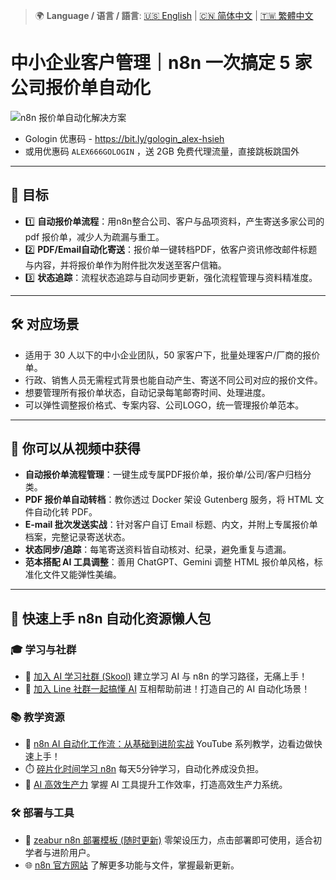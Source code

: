 > 🌍 **Language / 语言 / 語言**: [🇺🇸 English](./readme-en.md) | [🇨🇳 简体中文](./readme-cn.md) | [🇹🇼 繁體中文](./readme.md)

# 中小企业客户管理｜n8n 一次搞定 5 家公司报价单自动化

![n8n 报价单自动化解决方案](https://github.com/qwedsazxc78/ai-automation-n8n/blob/main/n8n/43-smb-quote-automation/cover.png?raw=true)

* Gologin 优惠码 - https://bit.ly/gologin_alex-hsieh
* 或用优惠码 `ALEX666GOLOGIN` ，送 2GB 免费代理流量，直接跳板跳国外

---

## 🎯 目标

* 1️⃣ **自动报价单流程**：用n8n整合公司、客户与品项资料，产生寄送多家公司的 pdf 报价单，减少人为疏漏与重工。
* 2️⃣ **PDF/Email自动化寄送**：报价单一键转档PDF，依客户资讯修改邮件标题与内容，并将报价单作为附件批次发送至客户信箱。
* 3️⃣ **状态追踪**：流程状态追踪与自动同步更新，强化流程管理与资料精准度。

---

## 🛠️ 对应场景

* 适用于 30 人以下的中小企业团队，50 家客户下，批量处理客户/厂商的报价单。
* 行政、销售人员无需程式背景也能自动产生、寄送不同公司对应的报价文件。
* 想要管理所有报价单状态，自动记录每笔邮寄时间、处理进度。
* 可以弹性调整报价格式、专案内容、公司LOGO，统一管理报价单范本。

---

## 🎥 你可以从视频中获得

* **自动报价单流程管理**：一键生成专属PDF报价单，报价单/公司/客户归档分类。
* **PDF 报价单自动转档**：教你透过 Docker 架设 Gutenberg 服务，将 HTML 文件自动化转 PDF。
* **E-mail 批次发送实战**：针对客户自订 Email 标题、内文，并附上专属报价单档案，完整记录寄送状态。
* **状态同步/追踪**：每笔寄送资料皆自动核对、纪录，避免重复与遗漏。
* **范本搭配 AI 工具调整**：善用 ChatGPT、Gemini 调整 HTML 报价单风格，标准化文件又能弹性美编。

---


## 🚀 快速上手 n8n 自动化资源懒人包

### 🎓 学习与社群

* 🔗 [加入 AI 学习社群 (Skool)](https://www.skool.com/ai-brain-alex/about?ref=5dde9b20e8e7432aa9a01df6e89685f4)
  建立学习 AI 与 n8n 的学习路径，无痛上手！
* 🔗 [加入 Line 社群一起搞懂 AI](https://line.me/ti/g2/ZypIgLSzVPweRBgBqKvaRU10WEmnotuZOr7Lpg)
  互相帮助前进！打造自己的 AI 自动化场景！

### 📚 教学资源

* 🎥 [n8n AI 自动化工作流：从基础到进阶实战](https://youtube.com/playlist?list=PLUf88uk7T54I83MBdbuXgUuA8rVklF4FA&si=wHsQw8YJu-erSdLd)
  YouTube 系列教学，边看边做快速上手！
* ⏱️ [碎片化时间学习 n8n](https://youtube.com/playlist?list=PLUf88uk7T54Iv6LV2NFgdTghaX2cPhtgH&si=G3gj2qn179ZFUqAZ)
  每天5分钟学习，自动化养成没负担。
* 🚀 [AI 高效生产力](https://www.youtube.com/playlist?list=PLUf88uk7T54KokZQSM_YRJHtou-GxucZ2)
  掌握 AI 工具提升工作效率，打造高效生产力系统。

### 🛠️ 部署与工具

* 🧩 [zeabur n8n 部署模板 (随时更新)](https://zeabur.com/zh-TW/templates/0TUVZ7?referralDesktop=qwedsazxc78)
  零架设压力，点击部署即可使用，适合初学者与进阶用户。
* 🌐 [n8n 官方网站](https://n8n.io/)
  了解更多功能与文件，掌握最新更新。